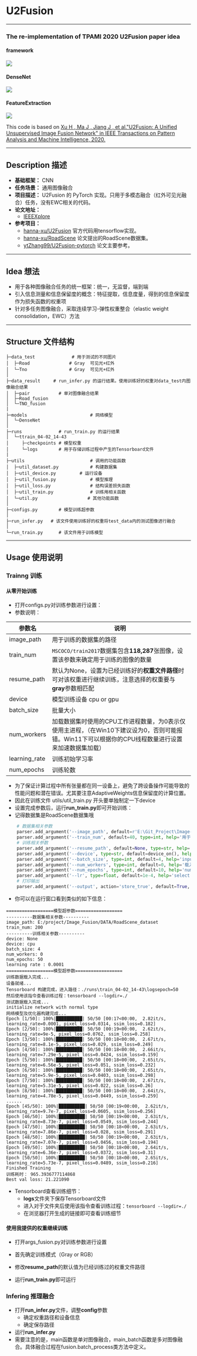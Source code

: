# U2Fusion

---

### The re-implementation of TPAMI 2020 U2Fusion paper idea

#### framework
![](figure/framework.png)

#### DenseNet
![](figure/DenseNet.png)

#### FeatureExtraction
![](figure/FeatureExtraction.png)

This code is based on [Xu H , Ma J , Jiang J , et al."U2Fusion: A Unified Unsupervised Image Fusion Network" in IEEE Transactions on Pattern Analysis and Machine Intelligence, 2020.](https://ieeexplore.ieee.org/abstract/document/9151265)

---

## Description 描述

- **基础框架：** CNN
- **任务场景：** 通用图像融合
- **项目描述：** U2Fusion 的 PyTorch 实现。只用于多模态融合（红外可见光融合）任务，没有EWC相关的代码。
- **论文地址：**
  - [IEEEXplore](https://ieeexplore.ieee.org/document/9151265)
- **参考项目：**
  - [hanna-xu/U2Fusion](https://github.com/hanna-xu/U2Fusion) 官方代码用tensorflow实现。
  - [hanna-xu/RoadScene](https://github.com/hanna-xu/RoadScene) 论文提出的RoadScene数据集。
  - [ytZhang99/U2Fusion-pytorch](https://github.com/ytZhang99/U2Fusion-pytorch) 论文主要参考。

---

## Idea 想法
  - 用于各种图像融合任务的统一框架：统一，无监督，端到端
  - 引入信息测量和信息保留度的概念：特征提取，信息度量，得到的信息保留度作为损失函数的权重项
  - 针对多任务图像融合，采取连续学习-弹性权重整合（elastic weight consolidation，EWC）方法

---

## Structure 文件结构

```shell
├─data_test              # 用于测试的不同图片
│  ├─Road          	  	# Gray  可见光+红外
│  └─Tno           		# Gray  可见光+红外
│ 
├─data_result     # run_infer.py 的运行结果。使用训练好的权重对data_test内图像融合结果 
│  ├─pair           # 单对图像融合结果
│  ├─Road_fusion
│  └─TNO_fusion
|
├─models                        # 网络模型
│  └─DenseNet
│ 
├─runs              # run_train.py 的运行结果
│  └─ttrain_04-02_14-43
│     ├─checkpoints # 模型权重
│     └─logs        # 用于存储训练过程中产生的Tensorboard文件
|
├─utils      	                # 调用的功能函数
│  ├─util_dataset.py            # 构建数据集
│  ├─util_device.py        	# 运行设备 
│  ├─util_fusion.py             # 模型推理
│  ├─util_loss.py            	# 结构误差损失函数
│  ├─util_train.py            	# 训练用相关函数
│  └─util.py                   # 其他功能函数
│ 
├─configs.py 	    # 模型训练超参数
│ 
├─run_infer.py   # 该文件使用训练好的权重将test_data内的测试图像进行融合
│ 
└─run_train.py      # 该文件用于训练模型

```



---
## Usage 使用说明

### Trainng 训练

#### 从零开始训练

* 打开configs.py对训练参数进行设置：
* 参数说明：

| 参数名              | 说明                                                                              |
|------------------|---------------------------------------------------------------------------------|
| image_path       | 用于训练的数据集的路径                                                                     |
| train_num        | `MSCOCO/train2017`数据集包含**118,287**张图像，设置该参数来确定用于训练的图像的数量                        |
| resume_path      | 默认为None，设置为已经训练好的**权重文件路径**时可对该权重进行继续训练，注意选择的权重要与**gray**参数相匹配                  |
| device           | 模型训练设备 cpu or gpu                                                               |
| batch_size       | 批量大小                                                                            |
| num_workers      | 加载数据集时使用的CPU工作进程数量，为0表示仅使用主进程，（在Win10下建议设为0，否则可能报错。Win11下可以根据你的CPU线程数量进行设置来加速数据集加载） |
| learning_rate    | 训练初始学习率                                                                            |
| num_epochs       | 训练轮数                                                                               |

* 为了保证计算过程中所有张量都在同一设备上，避免了跨设备操作可能导致的性能问题和潜在错误。尤其要注意AdaptiveWeights信息保留度的计算位置。
* 因此在训练文件 utils/util_train.py 开头要单独制定一下device
* 设置完成参数后，运行**run_train.py**即可开始训练：
* 记得数据集是RoadScene数据集哦

```python
    # 数据集相关参数
    parser.add_argument('--image_path', default=r'E:\Git_Project\Image-Fusion\U2Fusion_2020\data_test\Road', type=str, help='数据集路径')
    parser.add_argument('--train_num', default=40, type=int, help='用于训练的图像数量')
    # 训练相关参数
    parser.add_argument('--resume_path', default=None, type=str, help='导入已训练好的模型路径')
    parser.add_argument('--device', type=str, default=device_on(), help='训练设备')
    parser.add_argument('--batch_size', type=int, default=4, help='input batch size, default=4')
    parser.add_argument('--num_workers', type=int, default=0, help='载入数据集所调用的cpu线程数')
    parser.add_argument('--num_epochs', type=int, default=10, help='number of epochs to train for, default=10')
    parser.add_argument('--lr', type=float, default=1e-4, help='select the learning rate, default=1e-2')
    # 打印输出
    parser.add_argument('--output', action='store_true', default=True, help="shows output")
```

* 你可以在运行窗口看到类似的如下信息：

```
==================模型超参数==================
----------数据集相关参数----------
image_path: E:/project/Image_Fusion/DATA/RoadScene_dataset
train_num: 200
----------训练相关参数----------
device: None
device: cpu
batch_size: 4
num_workers: 0
num_epochs: 50
learning rate : 0.0001
==================模型超参数==================
训练数据载入完成...
设备就绪...
Tensorboard 构建完成，进入路径：./runs\train_04-02_14-43\logsepoch=50
然后使用该指令查看训练过程：tensorboard --logdir=./
测试数据载入完成...
initialize network with normal type
网络模型及优化器构建完成...
Epoch [1/50]: 100%|██████████| 50/50 [00:17<00:00,  2.82it/s, learning_rate=0.0001, pixel_loss=0.0314, ssim_loss=0.182]
Epoch [2/50]: 100%|██████████| 50/50 [00:19<00:00,  2.62it/s, learning_rate=9e-5, pixel_loss=0.0762, ssim_loss=0.258]
Epoch [3/50]: 100%|██████████| 50/50 [00:18<00:00,  2.67it/s, learning_rate=8.1e-5, pixel_loss=0.029, ssim_loss=0.249]
Epoch [4/50]: 100%|██████████| 50/50 [00:18<00:00,  2.66it/s, learning_rate=7.29e-5, pixel_loss=0.0424, ssim_loss=0.159]
Epoch [5/50]: 100%|██████████| 50/50 [00:18<00:00,  2.65it/s, learning_rate=6.56e-5, pixel_loss=0.051, ssim_loss=0.232]
Epoch [6/50]: 100%|██████████| 50/50 [00:18<00:00,  2.65it/s, learning_rate=5.9e-5, pixel_loss=0.0403, ssim_loss=0.298]
Epoch [7/50]: 100%|██████████| 50/50 [00:18<00:00,  2.67it/s, learning_rate=5.31e-5, pixel_loss=0.022, ssim_loss=0.26]
Epoch [8/50]: 100%|██████████| 50/50 [00:18<00:00,  2.64it/s, learning_rate=4.78e-5, pixel_loss=0.0449, ssim_loss=0.259]
......
Epoch [45/50]: 100%|██████████| 50/50 [00:19<00:00,  2.62it/s, learning_rate=9.7e-7, pixel_loss=0.0605, ssim_loss=0.256]
Epoch [46/50]: 100%|██████████| 50/50 [00:19<00:00,  2.63it/s, learning_rate=8.73e-7, pixel_loss=0.0549, ssim_loss=0.244]
Epoch [47/50]: 100%|██████████| 50/50 [00:18<00:00,  2.63it/s, learning_rate=7.86e-7, pixel_loss=0.028, ssim_loss=0.291]
Epoch [48/50]: 100%|██████████| 50/50 [00:19<00:00,  2.63it/s, learning_rate=7.07e-7, pixel_loss=0.0456, ssim_loss=0.194]
Epoch [49/50]: 100%|██████████| 50/50 [00:18<00:00,  2.64it/s, learning_rate=6.36e-7, pixel_loss=0.0372, ssim_loss=0.31]
Epoch [50/50]: 100%|██████████| 50/50 [00:18<00:00,  2.65it/s, learning_rate=5.73e-7, pixel_loss=0.0489, ssim_loss=0.216]
Finished Training
训练耗时： 965.3936777114868
Best val loss: 21.221090
```

* Tensorboard查看训练细节：
  * **logs**文件夹下保存Tensorboard文件
  * 进入对于文件夹后使用该指令查看训练过程：`tensorboard --logdir=./`
  * 在浏览器打开生成的链接即可查看训练细节

#### 使用我提供的权重继续训练

* 打开args_fusion.py对训练参数进行设置
* 首先确定训练模式（Gray or RGB）
* 修改**resume_path**的默认值为已经训练过的权重文件路径

* 运行**run_train.py**即可运行



### Infering 推理融合

* 打开**run_infer.py**文件，调整**config**参数
  * 确定权重路径和设备信息
  * 确定保存路径
* 运行**run_infer.py**
* 需要注意的是，main函数是单对图像融合，main_batch函数是多对图像融合。具体融合过程在fusion.batch_process类方法中定义。













